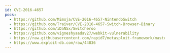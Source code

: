 ```yaml
---
id: CVE-2016-4657
pocs:
  - https://github.com/Mimoja/CVE-2016-4657-NintendoSwitch
  - https://github.com/Traiver/CVE-2016-4657-Switch-Browser-Binary
  - https://github.com/iDaN5x/Switcheroo
  - https://github.com/vigneshyaadav27/webkit-vulnerability
  - https://raw.githubusercontent.com/rapid7/metasploit-framework/master/modules/exploits/apple_ios/browser/webkit_trident.rb
  - https://www.exploit-db.com/raw/44836
---
```

